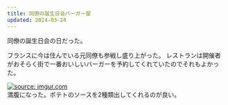 ```yaml
---
title: 同僚の誕生日会バーガー屋
updated: 2024-03-24
---
```


同僚の誕生日会の日だった。

フランスに今は住んでいる元同僚も参戦し盛り上がった。
レストランは開催者がおそらく街で一番おいしいバーガーを予約してくれていたのでそれもよかった。

<a href="https://imgur.com/9BGVedL"><img src="https://i.imgur.com/9BGVedL.jpg" title="source: imgur.com" /></a>  
満腹になった。ポテトのソースを2種類出してくれるのが良い。
